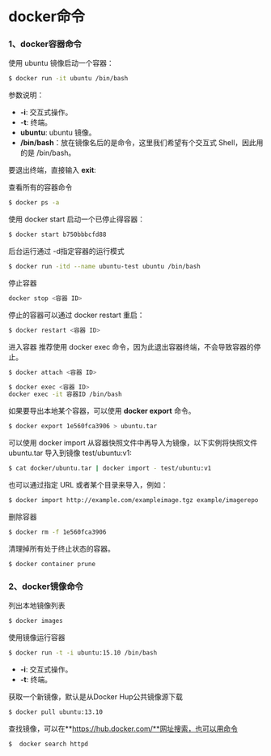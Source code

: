 # docker命令

### 1、docker容器命令

使用  ubuntu 镜像启动一个容器：

```bash
$ docker run -it ubuntu /bin/bash
```

参数说明：

-  **-i**: 交互式操作。
-  **-t**: 终端。
-  **ubuntu**: ubuntu 镜像。
-  **/bin/bash**：放在镜像名后的是命令，这里我们希望有个交互式 Shell，因此用的是 /bin/bash。

要退出终端，直接输入 **exit**:

查看所有的容器命令

```bash
$ docker ps -a
```

使用 docker start 启动一个已停止得容器：

```bash
$ docker start b750bbbcfd88 
```

后台运行通过 -d指定容器的运行模式

```bash
$ docker run -itd --name ubuntu-test ubuntu /bin/bash
```

停止容器

```bash
docker stop <容器 ID>
```

停止的容器可以通过 docker restart 重启：

```bash
$ docker restart <容器 ID>
```

进入容器 推荐使用 docker exec 命令，因为此退出容器终端，不会导致容器的停止。

```bash
$ docker attach <容器 ID> 
```

```bash
$ docker exec <容器 ID> 
docker exec -it 容器ID /bin/bash
```

如果要导出本地某个容器，可以使用 **docker export** 命令。

```bash
$ docker export 1e560fca3906 > ubuntu.tar
```

可以使用 docker import 从容器快照文件中再导入为镜像，以下实例将快照文件 ubuntu.tar 导入到镜像 test/ubuntu:v1:

```bash
$ cat docker/ubuntu.tar | docker import - test/ubuntu:v1
```

也可以通过指定 URL 或者某个目录来导入，例如：

```bash
$ docker import http://example.com/exampleimage.tgz example/imagerepo
```

删除容器

```bash
$ docker rm -f 1e560fca3906
```

清理掉所有处于终止状态的容器。

```bash
$ docker container prune 
```

### 2、docker镜像命令

列出本地镜像列表

```bash
$ docker images
```

使用镜像运行容器

```bash
$ docker run -t -i ubuntu:15.10 /bin/bash 
```

- **-i**: 交互式操作。
- **-t**: 终端。

获取一个新镜像，默认是从Docker Hup公共镜像源下载

```bash
$ docker pull ubuntu:13.10
```

查找镜像，可以在**https://hub.docker.com/**网址搜索，也可以用命令

```bash
$  docker search httpd
```


